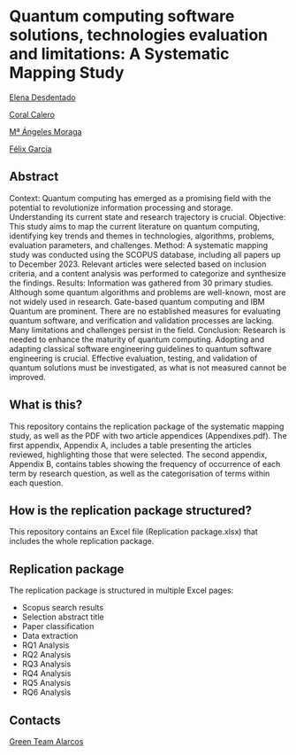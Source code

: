 # Quantum computing software solutions, technologies evaluation and limitations: A Systematic Mapping Study

[Elena Desdentado](https://orcid.org/0000-0001-9618-6628)  

[Coral Calero](https://orcid.org/0000-0003-0728-4176)

[Mª Ángeles Moraga](https://orcid.org/0000-0001-9165-7144)

[Félix García](https://orcid.org/0000-0001-6460-0353)

## Abstract
Context: Quantum computing has emerged as a promising field with the potential to revolutionize information processing and storage. Understanding its current state and research trajectory is crucial.
Objective: This study aims to map the current literature on quantum computing, identifying key trends and themes in technologies, algorithms, problems, evaluation parameters, and challenges.
Method: A systematic mapping study was conducted using the SCOPUS database, including all papers up to December 2023. Relevant articles were selected based on inclusion criteria, and a content analysis was performed to categorize and synthesize the findings.
Results: Information was gathered from 30 primary studies. Although some quantum algorithms and problems are well-known, most are not widely used in research. Gate-based quantum computing and IBM Quantum are prominent. There are no established measures for evaluating quantum software, and verification and validation processes are lacking. Many limitations and challenges persist in the field.
Conclusion: Research is needed to enhance the maturity of quantum computing. Adopting and adapting classical software engineering guidelines to quantum software engineering is crucial. Effective evaluation, testing, and validation of quantum solutions must be investigated, as what is not measured cannot be improved.

## What is this?
This repository contains the replication package of the systematic mapping study, as well as the PDF with two article appendices (Appendixes.pdf). The first appendix, Appendix A, includes a table presenting the articles reviewed, highlighting those that were selected. The second appendix, Appendix B, contains tables showing the frequency of occurrence of each term by research question, as well as the categorisation of terms within each question.

## How is the replication package structured?
This repository contains an Excel file (Replication package.xlsx) that includes the whole replication package.

## Replication package
The replication package is structured in multiple Excel pages:
- Scopus search results
- Selection abstract title
- Paper classification
- Data extraction
- RQ1 Analysis
- RQ2 Analysis
- RQ3 Analysis
- RQ4 Analysis
- RQ5 Analysis
- RQ6 Analysis

## Contacts

[Green Team Alarcos](https://greenteamalarcos.uclm.es/)
